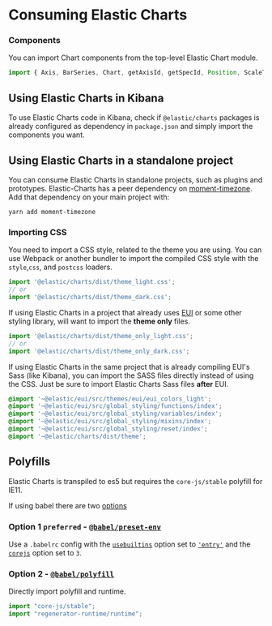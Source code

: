 # Consuming Elastic Charts

### Components

You can import Chart components from the top-level Elastic Chart module.

```js
import { Axis, BarSeries, Chart, getAxisId, getSpecId, Position, ScaleType } from '@elastic/charts';
```

## Using Elastic Charts in Kibana

To use Elastic Charts code in Kibana, check if `@elastic/charts` packages is already configured as dependency in `package.json` and simply import the components you want.

## Using Elastic Charts in a standalone project

You can consume Elastic Charts in standalone projects, such as plugins and prototypes. Elastic-Charts has a peer dependency on [moment-timezone](https://momentjs.com/timezone/). Add that dependency on your main project with:
```
yarn add moment-timezone
```

### Importing CSS

You need to import a CSS style, related to the theme you are using. You can use Webpack or another bundler to import the compiled CSS style with the `style`,`css`, and `postcss` loaders.

```js
import '@elastic/charts/dist/theme_light.css';
// or
import '@elastic/charts/dist/theme_dark.css';
```

If using Elastic Charts in a project that already uses [EUI](https://github.com/elastic/eui) or some other styling library, will want to import the **theme only** files.

```js
import '@elastic/charts/dist/theme_only_light.css';
// or
import '@elastic/charts/dist/theme_only_dark.css';
```

If using Elastic Charts in the same project that is already compiling EUI's Sass (like Kibana), you can import the SASS files directly instead of using the CSS. Just be sure to import Elastic Charts Sass files **after** EUI.

```scss
@import '~@elastic/eui/src/themes/eui/eui_colors_light';
@import '~@elastic/eui/src/global_styling/functions/index';
@import '~@elastic/eui/src/global_styling/variables/index';
@import '~@elastic/eui/src/global_styling/mixins/index';
@import '~@elastic/eui/src/global_styling/reset/index';
@import '~@elastic/charts/dist/theme';
```

## Polyfills

Elastic Charts is transpiled to es5 but requires the `core-js/stable` polyfill for IE11.

If using babel there are two [options](https://github.com/zloirock/core-js/blob/master/docs/2019-03-19-core-js-3-babel-and-a-look-into-the-future.md#babel)

### Option 1 `preferred` - [`@babel/preset-env`](https://github.com/zloirock/core-js/blob/master/docs/2019-03-19-core-js-3-babel-and-a-look-into-the-future.md#babelpreset-env)

Use a `.babelrc` config with the [`usebuiltins`](https://babeljs.io/docs/en/babel-preset-env#usebuiltins) option set to [`'entry'`](https://babeljs.io/docs/en/babel-preset-env#usebuiltins-entry) and the [`corejs`](https://babeljs.io/docs/en/babel-preset-env#corejs) option set to `3`.

### Option 2 - [`@babel/polyfill`](https://github.com/zloirock/core-js/blob/master/docs/2019-03-19-core-js-3-babel-and-a-look-into-the-future.md#babelpolyfill)

Directly import polyfill and runtime.

```js
import "core-js/stable";
import "regenerator-runtime/runtime";
```
